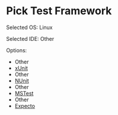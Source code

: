 # Pick Test Framework

Selected OS: Linux

Selected IDE: Other

Options:
 * Other
 * [xUnit](result_Linux_Other_xUnit.md)
 * Other
 * [NUnit](result_Linux_Other_NUnit.md)
 * Other
 * [MSTest](result_Linux_Other_MSTest.md)
 * Other
 * [Expecto](result_Linux_Other_Expecto.md)
